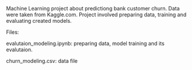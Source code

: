 Machine Learning project about predictiong bank customer churn. Data were taken from Kaggle.com. Project involved preparing data, training and evaluating created models.

Files:

evalutaion_modeling.ipynb: preparing data, model training and its evalutaion.

churn_modeling.csv: data file

